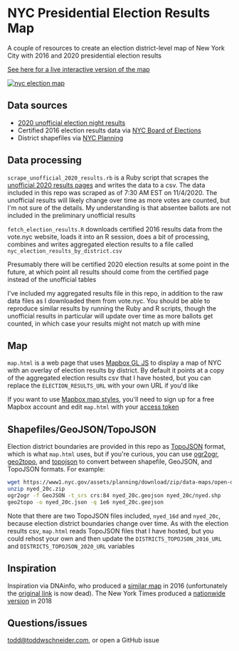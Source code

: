 # NYC Presidential Election Results Map

A couple of resources to create an election district-level map of New York City with 2016 and 2020 presidential election results

[See here for a live interactive version of the map](https://toddwschneider.com/maps/nyc-presidential-election-results/)

[![nyc election map](https://toddwschneiderdotcom.twscontent.com/nyc-presidential-election-results/img/nyc_election_results_2020.png)](https://toddwschneider.com/maps/nyc-presidential-election-results/)

## Data sources

- [2020 unofficial election night results](https://web.enrboenyc.us/CD23464ADI0.html)
- Certified 2016 election results data via [NYC Board of Elections](https://vote.nyc/page/election-results-summary)
- District shapefiles via [NYC Planning](https://www1.nyc.gov/site/planning/data-maps/open-data/districts-download-metadata.page)

## Data processing

`scrape_unofficial_2020_results.rb` is a Ruby script that scrapes the [unofficial 2020 results pages](https://web.enrboenyc.us/CD23464ADI0.html) and writes the data to a csv. The data included in this repo was scraped as of 7:30 AM EST on 11/4/2020. The unofficial results will likely change over time as more votes are counted, but I'm not sure of the details. My understanding is that absentee ballots are not included in the preliminary unofficial results

`fetch_election_results.R` downloads certified 2016 results data from the vote.nyc website, loads it into an R session, does a bit of processing, combines and writes aggregated election results to a file called `nyc_election_results_by_district.csv`

Presumably there will be certified 2020 election results at some point in the future, at which point all results should come from the certified page instead of the unofficial tables

I've included my aggregated results file in this repo, in addition to the raw data files as I downloaded them from vote.nyc. You should be able to reproduce similar results by running the Ruby and R scripts, though the unofficial results in particular will update over time as more ballots get counted, in which case your results might not match up with mine

## Map

`map.html` is a web page that uses [Mapbox GL JS](https://docs.mapbox.com/mapbox-gl-js/api/) to display a map of NYC with an overlay of election results by district. By default it points at a copy of the aggregated election results csv that I have hosted, but you can replace the `ELECTION_RESULTS_URL` with your own URL if you'd like

If you want to use [Mapbox map styles](https://www.mapbox.com/maps), you'll need to sign up for a free Mapbox account and edit `map.html` with your [access token](https://docs.mapbox.com/help/how-mapbox-works/access-tokens/)

## Shapefiles/GeoJSON/TopoJSON

Election district boundaries are provided in this repo as [TopoJSON](https://github.com/topojson/topojson/wiki) format, which is what `map.html` uses, but if you're curious, you can use [ogr2ogr](https://gdal.org/programs/ogr2ogr.html), [geo2topo](https://github.com/topojson/topojson-server/blob/master/README.md#geo2topo), and [topojson](https://github.com/topojson/topojson) to convert between shapefile, GeoJSON, and TopoJSON formats. For example:

```sh
wget https://www1.nyc.gov/assets/planning/download/zip/data-maps/open-data/nyed_20c.zip
unzip nyed_20c.zip
ogr2ogr -f GeoJSON -t_srs crs:84 nyed_20c.geojson nyed_20c/nyed.shp
geo2topo -o nyed_20c.json -q 1e6 nyed_20c.geojson
```

Note that there are two TopoJSON files included, `nyed_16d` and `nyed_20c`, because election district boundaries change over time. As with the election results csv, `map.html` reads TopoJSON files that I have hosted, but you could rehost your own and then update the `DISTRICTS_TOPOJSON_2016_URL` and `DISTRICTS_TOPOJSON_2020_URL` variables

## Inspiration

Inspiration via DNAinfo, who produced a [similar map](https://dna.carto.com/viz/cbda32b6-a6b9-11e6-ad7f-0e05a8b3e3d7/public_map) in 2016 (unfortunately the [original link](https://www.dnainfo.com/new-york/numbers/clinton-trump-president-vice-president-every-neighborhood-map-election-results-voting-general-primary-nyc/) is now dead). The New York Times produced a [nationwide version](https://www.nytimes.com/interactive/2018/upshot/election-2016-voting-precinct-maps.html) in 2018

## Questions/issues

todd@toddwschneider.com, or open a GitHub issue
